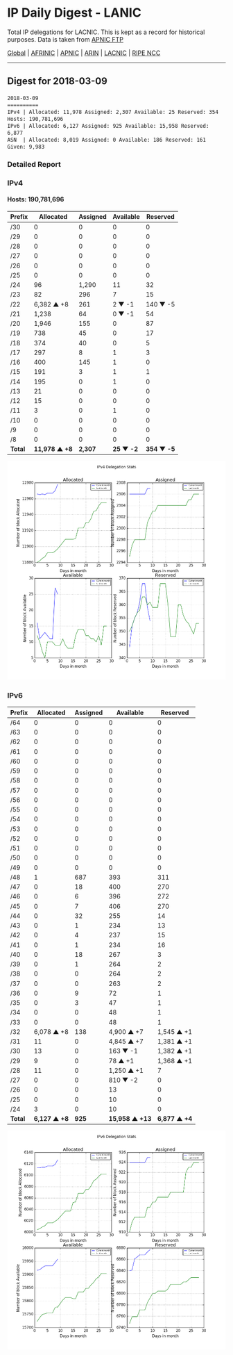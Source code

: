 # IP Daily Digest - LANIC

Total IP delegations for LACNIC. This is kept as a record for historical purposes. Data is taken from [APNIC FTP](https://ftp.apnic.net/)

[Global](https://github.com/csmets/IP-Daily-Digest) | [AFRINIC](https://github.com/csmets/IP-Daily-Digest/tree/master/archives/AFRINIC) | [APNIC](https://github.com/csmets/IP-Daily-Digest/tree/master/archives/APNIC) | [ARIN](https://github.com/csmets/IP-Daily-Digest/tree/master/archives/ARIN) | [LACNIC](https://github.com/csmets/IP-Daily-Digest/tree/master/archives/LACNIC) | [RIPE NCC](https://github.com/csmets/IP-Daily-Digest/tree/master/archives/RIPE_NCC)

---

## Digest for 2018-03-09
```
2018-03-09
==========
IPv4 | Allocated: 11,978 Assigned: 2,307 Available: 25 Reserved: 354 Hosts: 190,781,696
IPv6 | Allocated: 6,127 Assigned: 925 Available: 15,958 Reserved: 6,877
ASN  | Allocated: 8,019 Assigned: 0 Available: 186 Reserved: 161 Given: 9,983
```

### Detailed Report

### IPv4

#### Hosts: **190,781,696**

| Prefix | Allocated | Assigned | Available | Reserved |
| ----- | ----- | ----- | ----- | ----- |
| /30 | 0 | 0 | 0 | 0 |
| /29 | 0 | 0 | 0 | 0 |
| /28 | 0 | 0 | 0 | 0 |
| /27 | 0 | 0 | 0 | 0 |
| /26 | 0 | 0 | 0 | 0 |
| /25 | 0 | 0 | 0 | 0 |
| /24 | 96 | 1,290 | 11 | 32 |
| /23 | 82 | 296 | 7 | 15 |
| /22 | 6,382 ▲ +8 | 261 | 2 ▼ -1 | 140 ▼ -5 |
| /21 | 1,238 | 64 | 0 ▼ -1 | 54 |
| /20 | 1,946 | 155 | 0 | 87 |
| /19 | 738 | 45 | 0 | 17 |
| /18 | 374 | 40 | 0 | 5 |
| /17 | 297 | 8 | 1 | 3 |
| /16 | 400 | 145 | 1 | 0 |
| /15 | 191 | 3 | 1 | 1 |
| /14 | 195 | 0 | 1 | 0 |
| /13 | 21 | 0 | 0 | 0 |
| /12 | 15 | 0 | 0 | 0 |
| /11 | 3 | 0 | 1 | 0 |
| /10 | 0 | 0 | 0 | 0 |
| /9 | 0 | 0 | 0 | 0 |
| /8 | 0 | 0 | 0 | 0 |
| **Total** | **11,978 ▲ +8** | **2,307** | **25 ▼ -2** | **354 ▼ -5** |

![ipv4-stats](ipv4-figure.png)

### IPv6

| Prefix | Allocated | Assigned | Available | Reserved |
| ----- | ----- | ----- | ----- | ----- |
| /64 | 0 | 0 | 0 | 0 |
| /63 | 0 | 0 | 0 | 0 |
| /62 | 0 | 0 | 0 | 0 |
| /61 | 0 | 0 | 0 | 0 |
| /60 | 0 | 0 | 0 | 0 |
| /59 | 0 | 0 | 0 | 0 |
| /58 | 0 | 0 | 0 | 0 |
| /57 | 0 | 0 | 0 | 0 |
| /56 | 0 | 0 | 0 | 0 |
| /55 | 0 | 0 | 0 | 0 |
| /54 | 0 | 0 | 0 | 0 |
| /53 | 0 | 0 | 0 | 0 |
| /52 | 0 | 0 | 0 | 0 |
| /51 | 0 | 0 | 0 | 0 |
| /50 | 0 | 0 | 0 | 0 |
| /49 | 0 | 0 | 0 | 0 |
| /48 | 1 | 687 | 393 | 311 |
| /47 | 0 | 18 | 400 | 270 |
| /46 | 0 | 6 | 396 | 272 |
| /45 | 0 | 7 | 406 | 270 |
| /44 | 0 | 32 | 255 | 14 |
| /43 | 0 | 1 | 234 | 13 |
| /42 | 0 | 4 | 237 | 15 |
| /41 | 0 | 1 | 234 | 16 |
| /40 | 0 | 18 | 267 | 3 |
| /39 | 0 | 1 | 264 | 2 |
| /38 | 0 | 0 | 264 | 2 |
| /37 | 0 | 0 | 263 | 2 |
| /36 | 0 | 9 | 72 | 1 |
| /35 | 0 | 3 | 47 | 1 |
| /34 | 0 | 0 | 48 | 1 |
| /33 | 0 | 0 | 48 | 1 |
| /32 | 6,078 ▲ +8 | 138 | 4,900 ▲ +7 | 1,545 ▲ +1 |
| /31 | 11 | 0 | 4,845 ▲ +7 | 1,381 ▲ +1 |
| /30 | 13 | 0 | 163 ▼ -1 | 1,382 ▲ +1 |
| /29 | 9 | 0 | 78 ▲ +1 | 1,368 ▲ +1 |
| /28 | 11 | 0 | 1,250 ▲ +1 | 7 |
| /27 | 0 | 0 | 810 ▼ -2 | 0 |
| /26 | 0 | 0 | 13 | 0 |
| /25 | 0 | 0 | 10 | 0 |
| /24 | 3 | 0 | 10 | 0 |
| **Total** | **6,127 ▲ +8** | **925** | **15,958 ▲ +13** | **6,877 ▲ +4** |

![ipv6-stats](ipv6-figure.png)